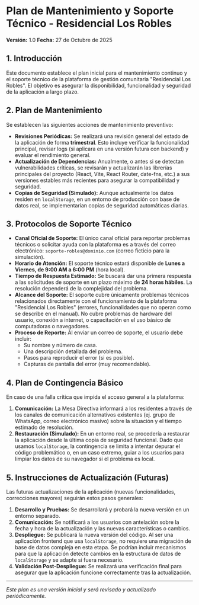 # Plan de Mantenimiento y Soporte Técnico - Residencial Los Robles

**Versión:** 1.0
**Fecha:** 27 de Octubre de 2025

## 1. Introducción

Este documento establece el plan inicial para el mantenimiento continuo y el soporte técnico de la plataforma de gestión comunitaria "Residencial Los Robles". El objetivo es asegurar la disponibilidad, funcionalidad y seguridad de la aplicación a largo plazo.

## 2. Plan de Mantenimiento

Se establecen las siguientes acciones de mantenimiento preventivo:

* **Revisiones Periódicas:** Se realizará una revisión general del estado de la aplicación de forma **trimestral**. Esto incluye verificar la funcionalidad principal, revisar logs (si aplicara en una versión futura con backend) y evaluar el rendimiento general.
* **Actualización de Dependencias:** Anualmente, o antes si se detectan vulnerabilidades críticas, se revisarán y actualizarán las librerías principales del proyecto (React, Vite, React Router, date-fns, etc.) a sus versiones estables más recientes para asegurar la compatibilidad y seguridad.
* **Copias de Seguridad (Simulado):** Aunque actualmente los datos residen en `localStorage`, en un entorno de producción con base de datos real, se implementarían copias de seguridad automáticas diarias.

## 3. Protocolos de Soporte Técnico

* **Canal Oficial de Soporte:** El único canal oficial para reportar problemas técnicos o solicitar ayuda con la plataforma es a través del correo electrónico:
    `soporte-robles@dominio.com` (correo ficticio para la simulación).
* **Horario de Atención:** El soporte técnico estará disponible de **Lunes a Viernes, de 9:00 AM a 6:00 PM** (hora local).
* **Tiempo de Respuesta Estimado:** Se buscará dar una primera respuesta a las solicitudes de soporte en un plazo máximo de **24 horas hábiles**. La resolución dependerá de la complejidad del problema.
* **Alcance del Soporte:** El soporte cubre únicamente problemas técnicos relacionados directamente con el funcionamiento de la plataforma "Residencial Los Robles" (errores, funcionalidades que no operan como se describe en el manual). No cubre problemas de hardware del usuario, conexión a internet, o capacitación en el uso básico de computadoras o navegadores.
* **Proceso de Reporte:** Al enviar un correo de soporte, el usuario debe incluir:
    * Su nombre y número de casa.
    * Una descripción detallada del problema.
    * Pasos para reproducir el error (si es posible).
    * Capturas de pantalla del error (muy recomendable).

## 4. Plan de Contingencia Básico

En caso de una falla crítica que impida el acceso general a la plataforma:

1.  **Comunicación:** La Mesa Directiva informará a los residentes a través de los canales de comunicación alternativos existentes (ej. grupo de WhatsApp, correo electrónico masivo) sobre la situación y el tiempo estimado de resolución.
2.  **Restauración (Simulado):** En un entorno real, se procedería a restaurar la aplicación desde la última copia de seguridad funcional. Dado que usamos `localStorage`, la contingencia se limita a intentar depurar el código problemático o, en un caso extremo, guiar a los usuarios para limpiar los datos de su navegador si el problema es local.

## 5. Instrucciones de Actualización (Futuras)

Las futuras actualizaciones de la aplicación (nuevas funcionalidades, correcciones mayores) seguirán estos pasos generales:

1.  **Desarrollo y Pruebas:** Se desarrollará y probará la nueva versión en un entorno separado.
2.  **Comunicación:** Se notificará a los usuarios con antelación sobre la fecha y hora de la actualización y las nuevas características o cambios.
3.  **Despliegue:** Se publicará la nueva versión del código. Al ser una aplicación frontend que usa `localStorage`, no requiere una migración de base de datos compleja en esta etapa. Se podrían incluir mecanismos para que la aplicación detecte cambios en la estructura de datos de `localStorage` y se adapte si fuera necesario.
4.  **Validación Post-Despliegue:** Se realizará una verificación final para asegurar que la aplicación funcione correctamente tras la actualización.

---

*Este plan es una versión inicial y será revisado y actualizado periódicamente.*
